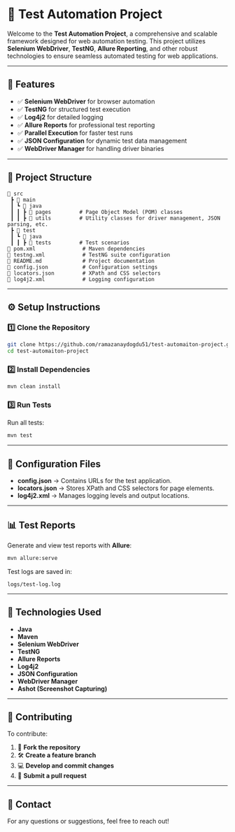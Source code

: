 # 🚀 Test Automation Project

Welcome to the **Test Automation Project**, a comprehensive and scalable framework designed for web automation testing. This project utilizes **Selenium WebDriver**, **TestNG**, **Allure Reporting**, and other robust technologies to ensure seamless automated testing for web applications.

---

## 📌 Features

- ✅ **Selenium WebDriver** for browser automation
- ✅ **TestNG** for structured test execution
- ✅ **Log4j2** for detailed logging
- ✅ **Allure Reports** for professional test reporting
- ✅ **Parallel Execution** for faster test runs
- ✅ **JSON Configuration** for dynamic test data management
- ✅ **WebDriver Manager** for handling driver binaries


---

## 📂 Project Structure

```
📂 src
 ┣ 📂 main
 ┃ ┗ 📂 java
 ┃ ┃ ┣ 📂 pages         # Page Object Model (POM) classes
 ┃ ┃ ┣ 📂 utils         # Utility classes for driver management, JSON parsing, etc.
 ┣ 📂 test
 ┃ ┗ 📂 java
 ┃ ┃ ┣ 📂 tests         # Test scenarios
📜 pom.xml               # Maven dependencies
📜 testng.xml            # TestNG suite configuration
📜 README.md             # Project documentation
📜 config.json           # Configuration settings
📜 locators.json         # XPath and CSS selectors
📜 log4j2.xml            # Logging configuration
```

---

## ⚙️ Setup Instructions

### 1️⃣ Clone the Repository

```bash
git clone https://github.com/ramazanaydogdu51/test-automaiton-project.git
cd test-automaiton-project
```

### 2️⃣ Install Dependencies

```bash
mvn clean install
```

### 3️⃣ Run Tests

Run all tests:

```bash
mvn test
```


---

## 📜 Configuration Files

- **config.json** → Contains URLs for the test application.
- **locators.json** → Stores XPath and CSS selectors for page elements.
- **log4j2.xml** → Manages logging levels and output locations.

---

## 📊 Test Reports

Generate and view test reports with **Allure**:

```bash
mvn allure:serve
```

Test logs are saved in:

```
logs/test-log.log
```

---

## 📌 Technologies Used

- **Java**
- **Maven**
- **Selenium WebDriver**
- **TestNG**
- **Allure Reports**
- **Log4j2**
- **JSON Configuration**
- **WebDriver Manager**
- **Ashot (Screenshot Capturing)**

---

## 🤝 Contributing

To contribute:

1. 🍴 **Fork the repository**
2. 🛠️ **Create a feature branch**
3. 💻 **Develop and commit changes**
4. 📩 **Submit a pull request**

---

## 📩 Contact

For any questions or suggestions, feel free to reach out!


